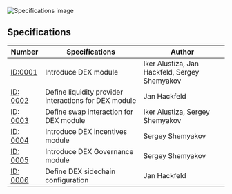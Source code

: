 ![Specifications image](https://github.com/LiskHQ/lisk-dex-specs/assets/101553630/5db53d6e-c237-496f-9a4b-2aa1ef793b9e)

## Specifications
| Number | Specifications | Author |
|--------|-------|--------|
| [ID:0001](specifications/0001.md) | Introduce DEX module | Iker Alustiza, Jan Hackfeld, Sergey Shemyakov 
| [ID: 0002](specifications/0002.md) | Define liquidity provider interactions for DEX module | Jan Hackfeld 
| [ID: 0003](specifications/0003.md) | Define swap interaction for DEX module | Iker Alustiza, Sergey Shemyakov| 
| [ID: 0004](specifications/0004.md) | Introduce DEX incentives module | Sergey Shemyakov | 
| [ID: 0005](specifications/0005.md) | Introduce DEX Governance module | Sergey Shemyakov | 
| [ID: 0006](specifications/0006.md) | Define DEX sidechain configuration | Jan Hackfeld 
